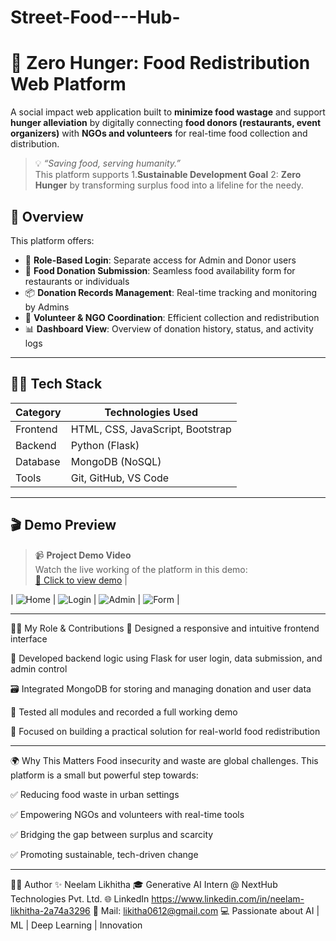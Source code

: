 # Street-Food---Hub-
# 🥗 Zero Hunger: Food Redistribution Web Platform

A social impact web application built to **minimize food wastage** and support **hunger alleviation** by digitally connecting **food donors (restaurants, event organizers)** with **NGOs and volunteers** for real-time food collection and distribution.

> 💡 *“Saving food, serving humanity.”*  
> This platform supports
> 1.**Sustainable Development Goal**
>  2: **Zero Hunger** by transforming surplus food into a lifeline for the needy.

## 🚀 Overview

This platform offers:

- 🔐 **Role-Based Login**: Separate access for Admin and Donor users
- 📝 **Food Donation Submission**: Seamless food availability form for restaurants or individuals
- 📦 **Donation Records Management**: Real-time tracking and monitoring by Admins
- 🤝 **Volunteer & NGO Coordination**: Efficient collection and redistribution
- 📊 **Dashboard View**: Overview of donation history, status, and activity logs

---

## 🧑‍💻 Tech Stack

| Category    | Technologies Used            |
|-------------|-------------------------------|
| Frontend    | HTML, CSS, JavaScript, Bootstrap |
| Backend     | Python (Flask)               |
| Database    | MongoDB (NoSQL)              |
| Tools       | Git, GitHub, VS Code         |

---

## 🎬 Demo Preview

> 📹 **Project Demo Video**  
> Watch the live working of the platform in this demo:  
> [🔗 Click to view demo](https://drive.google.com/file/d/1_sntdeD37VIYmFqMiyf85B88rEZa0fkd/view?usp=drive_link)
              |

| ![Home](image-1.jpg)    | ![Login](image-2.jpg)     | ![Admin](image-3.jpg)     | ![Form](image-4.jpg)      |


---

👩‍💼 My Role & Contributions
🎨 Designed a responsive and intuitive frontend interface

🔗 Developed backend logic using Flask for user login, data submission, and admin control

🗃️ Integrated MongoDB for storing and managing donation and user data

🧪 Tested all modules and recorded a full working demo

🎯 Focused on building a practical solution for real-world food redistribution

---
🌍 Why This Matters
Food insecurity and waste are global challenges. This platform is a small but powerful step towards:

✅ Reducing food waste in urban settings

✅ Empowering NGOs and volunteers with real-time tools

✅ Bridging the gap between surplus and scarcity

✅ Promoting sustainable, tech-driven change

---
👩‍💻 Author ✨ Neelam Likhitha 🎓 Generative AI Intern @ NextHub Technologies Pvt. Ltd. 🌐 LinkedIn https://www.linkedin.com/in/neelam-likhitha-2a74a3296 📧 Mail: likitha0612@gmail.com 💻 Passionate about AI | ML | Deep Learning | Innovation
